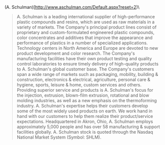 (A. Schulman)[http://www.aschulman.com/Default.aspx?reset=2)\

> A. Schulman is a leading international supplier of high-performance plastic compounds and resins, which are used as raw materials in a variety of markets. The Company's principal product lines consist of proprietary and custom-formulated engineered plastic compounds, color concentrates and additives that improve the appearance and performance of plastics in a number of specialized applications.
Technology centers in North America and Europe are devoted to new product development and color research. The Company's manufacturing facilities have their own product testing and quality control laboratories to ensure timely delivery of high-quality products to A. Schulman's global customer base.
The Company's customers span a wide range of markets such as packaging, mobility, building & construction, electronics & electrical, agriculture, personal care & hygiene, sports, leisure & home, custom services and others.
Providing superior service and products is A. Schulman's focus for the injection, extrusion, blown-film extrusion, rotational and blow molding industries, as well as a new emphasis on the thermoforming industry.
A. Schulman's expertise helps their customers develop some of the most widely used products on earth. We work hand in hand with our customers to help them realize their product/service expectations.
Headquartered in Akron, Ohio, A. Schulman employs approximately 5,000 people and has over 58 manufacturing & support facilities globally. A. Schulman stock is quoted through the Nasdaq National Market System (Symbol: SHLM).